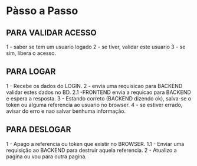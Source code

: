 # Pàsso a Passo

## PARA VALIDAR ACESSO

1 - saber se tem um usuario logado
2 - se tiver, validar este usuario
3 - se sim, libera o acesso.

## PARA LOGAR

1 - Recebe os dados do LOGIN.
2 - envia uma requisicao para BACKEND validar estes
dados no BD.
2.1 -FRONTEND envia a requicao para BACKEND e espera a resposta.
3 - Estando correto (BACKEND dizendo ok), salva-se o token 
ou alguma referencia ao usuario no browser.
4 - se estiver errado, avisar do erro e nao salvar benhuma informação.

## PARA DESLOGAR

1 - Apago a referencia ou token que existir no BROWSER.
1.1 - Enviar uma requisição ao BACKEND para destruir aquela referencia.
2 - Atualizo a pagina ou vou para outra pagina.
